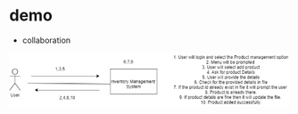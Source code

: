 # demo

* collaboration

![Collaboration_Product_add](https://github.com/swati-tupat/demo/blob/main/Collaboration_Product_add.png)

